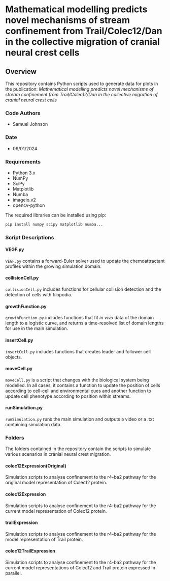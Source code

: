 # Mathematical modelling predicts novel mechanisms of stream confinement from Trail/Colec12/Dan in the collective migration of cranial neural crest cells

## Overview
This repository contains Python scripts used to generate data for plots in the publication:
_Mathematical modelling predicts novel mechanisms of stream confinement from Trail/Colec12/Dan in the collective migration of cranial neural crest cells_

### Code Authors
- Samuel Johnson

### Date
- 09/01/2024

### Requirements
- Python 3.x
- NumPy
- SciPy
- Matplotlib
- Numba
- imageio.v2
- opencv-python

The required libraries can be installed using pip:

```bash
pip install numpy scipy matplotlib numba...
```
### Script Descriptions

#### VEGF.py
`VEGF.py` contains a forward-Euler solver used to update the chemoattractant profiles within the growing 
simulation domain. 

#### collisionCell.py 
`collisionCell.py` includes functions for cellular collision detection and the detection of cells with filopodia. 

#### growthFunction.py 
`growthFunction.py` includes functions that fit _in vivo_ data of the domain length to a logistic curve, and returns
a time-resolved list of domain lengths for use in the main simulation. 

#### insertCell.py 
`insertCell.py` includes functions that creates leader and follower cell objects. 

#### moveCell.py 
`moveCell.py` is a script that changes with the biological system being modelled. In all cases, it contains a function
to update the position of cells according to cell-cell and environmental cues and another function to update cell
phenotype according to position within streams. 

#### runSimulation.py 
`runSimulation.py` runs the main simulation and outputs a video or a .txt containing simulation data. 

### Folders 
The folders contained in the repository contain the scripts to simulate various scenarios in cranial neural crest migration. 

#### colec12Expression(Original)
Simulation scripts to analyse confinement to the r4-ba2 pathway for the original model representation of Colec12 protein. 

#### colec12Expression
Simulation scripts to analyse confinement to the r4-ba2 pathway for the current model representation of Colec12 protein. 

#### trailExpression
Simulation scripts to analyse confinement to the r4-ba2 pathway for the model representation of Trail protein. 

#### colec12TrailExpression
Simulation scripts to analyse confinement to the r4-ba2 pathway for the current model representations of Colec12 and Trail
protein expressed in parallel.
